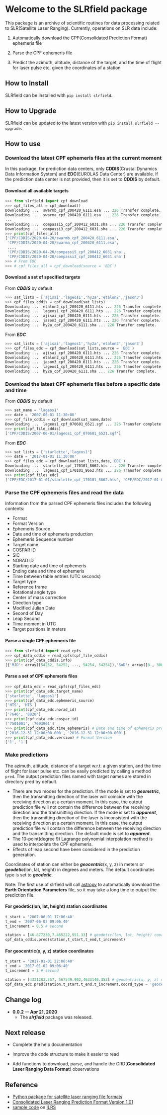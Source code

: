# Welcome to the SLRfield package

This package is an archive of scientific routines for data processing related to SLR(Satellite Laser Ranging). 
Currently, operations on SLR data include:

1. Automatically download the CPF(Consolidated Prediction Format) ephemeris file

2. Parse the CPF ephemeris file

3. Predict the azimuth, altitude, distance of the target, and the time of flight for laser pulse etc. given the coordinates of a station 

## How to Install

SLRfield can be installed with `pip install slrfield`.

## How to Upgrade

SLRfield can be updated to the latest version with `pip install slrfield --upgrade`.

## How to use

### Download the latest CPF ephemeris files at the current moment

In this package, for prediction data centers, only **CDDIS**(Crustal Dynamics Data Information System) and **EDC**(EUROLAS Data Center) are available. If the prediction data center is not provided, then it is set to **CDDIS** by default.

#### Download all available targets

```python
>>> from slrfield import cpf_download
>>> cpf_files_all = cpf_download()
Downloading ...  swarmb_cpf_200420_6111.esa ... 226 Transfer complete.
Downloading ...  swarma_cpf_200420_6111.esa ... 226 Transfer complete.
...
Downloading ...  compassi5_cpf_200412_6031.sha ... 226 Transfer complete.
Downloading ...  compassi3_cpf_200412_6031.sha ... 226 Transfer complete.
>>> print(cpf_files_all)
['CPF/CDDIS/2020-04-20/swarmb_cpf_200420_6111.esa',
 'CPF/CDDIS/2020-04-20/swarma_cpf_200420_6111.esa',
 ...,
 'CPF/CDDIS/2020-04-20/compassi5_cpf_200412_6031.sha',
 'CPF/CDDIS/2020-04-20/compassi3_cpf_200412_6031.sha']
>>> # From EDC
>>> # cpf_files_all = cpf_download(source = 'EDC')
```
#### Download a set of specified targets

From ***CDDIS*** by default

```python
>>> sat_lists = ['ajisai','lageos1','hy2a','etalon2','jason3']
>>> cpf_files_cddis = cpf_download(sat_lists) 
Downloading ...  etalon2_cpf_200420_6111.hts ... 226 Transfer complete.
Downloading ...  lageos1_cpf_200420_6111.hts ... 226 Transfer complete.
Downloading ...  ajisai_cpf_200420_6111.hts ... 226 Transfer complete.
Downloading ...  jason3_cpf_200420_6111.hts ... 226 Transfer complete.
Downloading ...  hy2a_cpf_200420_6111.sha ... 226 Transfer complete.
```

From ***EDC***

```python
>>> sat_lists = ['ajisai','lageos1','hy2a','etalon2','jason3']
>>> cpf_files_edc = cpf_download(sat_lists,source = 'EDC') 
Downloading ...  ajisai_cpf_200420_6111.hts ... 226 Transfer complete.
Downloading ...  etalon2_cpf_200420_6111.hts ... 226 Transfer complete.
Downloading ...  jason3_cpf_200420_6111.hts ... 226 Transfer complete.
Downloading ...  lageos1_cpf_200420_6111.hts ... 226 Transfer complete.
Downloading ...  hy2a_cpf_200420_6111.sha ... 226 Transfer complete.
```

### Download the latest CPF ephemeris files before a specific date and time

From ***CDDIS*** by default

```python
>>> sat_name = 'lageos1'
>>> date = '2007-06-01 11:30:00'
>>> cpf_file_cddis = cpf_download(sat_name,date)
Downloading ...  lageos1_cpf_070601_6521.sgf ... 226 Transfer complete.
>>> print(cpf_file_cddis)
['CPF/CDDIS/2007-06-01/lageos1_cpf_070601_6521.sgf']
```

From ***EDC***

```python
>>> sat_lists = ['starlette','lageos1']
>>> date = '2017-01-01 11:30:00'
>>> cpf_files_edc = cpf_download(sat_lists,date,'EDC')
Downloading ...  starlette_cpf_170101_8662.hts ... 226 Transfer complete.
Downloading ...  lageos1_cpf_170101_8662.hts ... 226 Transfer complete.
>>> print(cpf_files_edc)
['CPF/EDC/2017-01-01/starlette_cpf_170101_8662.hts', 'CPF/EDC/2017-01-01/lageos1_cpf_170101_8662.hts']
```

### Parse the CPF ephemeris files and read the data

Information from the parsed CPF ephemeris files includes the following contents:
 - Format
 - Format Version
 - Ephemeris Source
 - Date and time of ephemeris production
 - Ephemeris Sequence number
 - Target name
 - COSPAR ID
 - SIC
 - NORAD ID
 - Starting date and time of ephemeris
 - Ending date and time of ephemeris
 - Time between table entries (UTC seconds)
 - Target type
 - Reference frame
 - Rotational angle type
 - Center of mass correction
 - Direction type
 - Modified Julian Date
 - Second of Day 
 - Leap Second
 - Time moment in UTC 
 - Target positions in meters

#### Parse a single CPF ephemeris file

```python
>>> from slrfield import read_cpfs
>>> cpf_data_cddis = read_cpfs(cpf_file_cddis)
>>> print(cpf_data_cddis.info)
[{'MJD': array([54252, 54252, ..., 54254, 54254]),'SoD': array([0., 300., ..., 85800., 86100.]),'positions[m]': array([[ 6033709.581,  6786287.416, 8199639.624], ..., [ 3434366.77 , -2533996.246, 11511370.917]]),'Leap_Second': array([0, 0, ..., 0, 0]),'Format': 'CPF', 'Format Version': '1', 'Ephemeris Source': 'SGF', 'Time of Ephemeris Production': '2007-06-01 02:00:00.000', 'Ephemeris Sequence Number': '6521', 'Target Name': 'Lageos1', 'COSPAR ID': '7603901', 'SIC': '1155', 'NORAD ID': '08820', 'Start': '2007-06-01 00:00:00.000', 'End': '2007-06-03 23:54:00.000', 'Time Interval[sec]': '300', 'Target Type': 'passive(retro-reflector) artificial satellite', 'Reference Frame': 'ITRF(default)', 'Rotational Angle': 'Not Applicable', 'Center of Mass Correction': 'None applied. Prediction is for center of mass of target', 'Direction': 'instantaneous vector from geocenter to target, without light-time iteration', 'ts_utc': array(['2007-06-01 00:00:00.000', '2007-06-01 00:05:00.000', ..., '2007-06-03 23:50:00.000', '2007-06-03 23:55:00.000'], dtype='<U23')}]   
```

#### Parse a set of CPF ephemeris files

```python
>>> cpf_data_edc = read_cpfs(cpf_files_edc)
>>> print(cpf_data_edc.target_name)
['starlette', 'lageos1']
>>> print(cpf_data_edc.ephemeris_source)
['HTS', 'HTS']
>>> print(cpf_data_edc.norad_id)
['7646', '8820']
>>> print(cpf_data_edc.cospar_id)
['7501001', '7603901']
>>> print(cpf_data_edc.time_ephemeris) # Date and time of ephemeris production
['2016-12-31 12:00:00.000', '2016-12-31 12:00:00.000']
>>> print(cpf_data_edc.version) # Format Version
['1', '1']
```

### Make predictions

The azimuth, altitude, distance of a target w.r.t. a given station, and the time of flight for laser pulse etc. can be easily predicted by calling a method `pred`. The output prediction files named with target names are stored in directory pred by default. 

- There are two modes for the prediction. If the mode is set to ***geometric***, then the transmitting direction of the laser will coincide with the receiving direction at a certain moment. In this case, the output prediction file will not contain the difference between the receiving direction and the transmitting direction. If the mode is set to ***apparent***, then the transmitting direction of the laser is inconsistent with the receiving direction at a certain moment. In this case, the output prediction file will contain the difference between the receiving direction and the transmitting direction. The default mode is set to ***apparent***.
- The 10-point(degree 9) Lagrange polynomial interpolation method is used to interpolate the CPF ephemeris.
- Effects of leap second have been considered in the prediction generation.

Coordinates of station can either be ***geocentric***(x, y, z) in meters or ***geodetic***(lon, lat, height) in degrees and meters. The default coordinates type is set to ***geodetic***.

Note: The first use of slrfield will call [astropy](https://www.astropy.org) to automatically download the **Earth Orientation Parameters** file, so it may take a long time to output the prediction file.

#### For geodetic(lon, lat, height) station coordinates

```python
t_start = '2007-06-01 17:06:40'
t_end = '2007-06-02 09:06:40'
t_increment = 0.5 # second

station = [46.877230,7.465222,951.33] # geodetic(lon, lat, height) coordinates in degrees and meters by default
cpf_data_cddis.pred(station,t_start,t_end,t_increment)
```

####  For geocentric(x, y, z) station coordinates

```python
t_start = '2017-01-01 22:06:40'
t_end = '2017-01-02 09:06:40'
t_increment = 2 # second

station = [4331283.557, 567549.902,4633140.353] # geocentric(x, y, z) coordinates in meters
cpf_data_edc.pred(station,t_start,t_end,t_increment,coord_type = 'geocentric',mode='geometric')
```

## Change log

- **0.0.2 — Apr 21,  2020**
  - The ***slrfield*** package was released.

## Next release

 - Complete the help documentation

 - Improve the code structure to make it easier to read

 - Add functions to download, parse, and handle the CRD(**Consolidated Laser Ranging Data Format**) observations

## Reference

- [Python package for satellite laser ranging file formats](https://github.com/dronir/SLRdata)
- [Consolidated Laser Ranging Prediction Format Version 1.01](https://ilrs.gsfc.nasa.gov/docs/2006/cpf_1.01.pdf)
- [sample code](https://ilrs.gsfc.nasa.gov/docs/2017/cpf_sample_code_v1.01d.tgz) on [ILRS](https://ilrs.gsfc.nasa.gov/data_and_products/formats/cpf.html)
